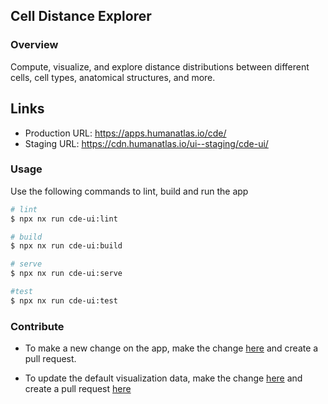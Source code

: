 ## Cell Distance Explorer

### Overview

Compute, visualize, and explore distance distributions between different cells, cell types, anatomical structures, and more.

## Links

- Production URL: https://apps.humanatlas.io/cde/
- Staging URL: https://cdn.humanatlas.io/ui--staging/cde-ui/

### Usage

Use the following commands to lint, build and run the app

```sh
# lint
$ npx nx run cde-ui:lint

# build
$ npx nx run cde-ui:build

# serve
$ npx nx run cde-ui:serve

#test
$ npx nx run cde-ui:test
```

### Contribute

- To make a new change on the app, make the change [here](https://github.com/hubmapconsortium/hra-ui/tree/main/apps/cde-ui) and create a pull request.

- To update the default visualization data, make the change [here](https://github.com/hubmapconsortium/hra-ui/blob/main/apps/cde-ui/src/assets/data/examples/index.json) and create a pull request [here](https://github.com/hubmapconsortium/hra-ui/tree/main/apps/cde-ui)
